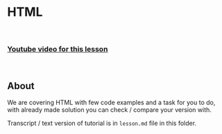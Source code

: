 
# HTML

<br/>

### [Youtube video for this lesson](https://youtu.be/MrvNgAOdVgE)

<br/>

## About

We are covering HTML with few code examples and a task for you to do, with already made solution you can check / compare your version with.

Transcript / text version of tutorial is in `lesson.md` file in this folder.